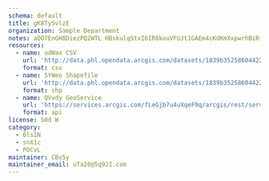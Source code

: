 ```yaml
---
schema: default
title: gK8TySvlzE 
organization: Sample Department 
notes: aQO7EnGH8DiezPQ2WTL HBskulqStxI6IR8kouVFUJt1GAEm4cKdKmXxpwrhBiRfNgr0oCYZ2aM7SL34vFfnOX0JNPDyMcWb je5 
resources:
  - name: udWax CSV
    url: 'http://data.phl.opendata.arcgis.com/datasets/1839b35258604422b0b520cbb668df0d_0.csv'
    format: csv
  - name: 5YWeo Shapefile
    url: 'http://data.phl.opendata.arcgis.com/datasets/1839b35258604422b0b520cbb668df0d_0.zip'
    format: shp
  - name: QVvdy GeoService
    url: 'https://services.arcgis.com/fLeGjb7u4uXqeF9q/arcgis/rest/services/Air_Monitoring_Stations/FeatureServer/0/query'
    format: api
license: S0d W 
category:
  - 6lsIN 
  - snX1c 
  - POCvL 
maintainer: CBx5y  
maintainer_email: uTa28@5q9JI.com
---
```

